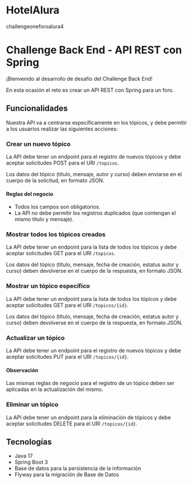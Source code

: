 # HotelAlura
challengeoneforoalura4
# Challenge Back End - API REST con Spring

¡Bienvenido al desarrollo de desafío del Challenge Back End!

En esta ocasión el reto es crear un API REST con Spring para un foro.
## Funcionalidades
Nuestra API va a centrarse específicamente en los tópicos, y debe permitir a los usuarios realizar las siguientes acciones:

### Crear un nuevo tópico
La API debe tener un endpoint para el registro de nuevos tópicos y debe aceptar solicitudes POST para el URI `/topicos`.

Los datos del tópico (título, mensaje, autor y curso) deben enviarse en el cuerpo de la solicitud, en formato JSON.

#### Reglas del negocio
- Todos los campos son obligatorios.
- La API no debe permitir los registros duplicados (que contengan el mismo título y mensaje).

### Mostrar todos los tópicos creados
La API debe tener un endpoint para la lista de todos los tópicos y debe aceptar solicitudes GET para el URI `/topicos`.

Los datos del tópico (título, mensaje, fecha de creación, estatus autor y curso) deben devolverse en el cuerpo de la respuesta, en formato JSON.

### Mostrar un tópico específico
La API debe tener un endpoint para la lista de todos los tópicos y debe aceptar solicitudes GET para el URI `/topicos/{id}`.

Los datos del tópico (título, mensaje, fecha de creación, estatus autor y curso) deben devolverse en el cuerpo de la respuesta, en formato JSON.

### Actualizar un tópico
La API debe tener un endpoint para el registro de nuevos tópicos y debe aceptar solicitudes PUT para el URI `/topicos/{id}`.

#### Observación
Las mismas reglas de negocio para el registro de un tópico deben ser aplicadas en la actualización del mismo.

### Eliminar un tópico
La API debe tener un endpoint para la eliminación de tópicos y debe aceptar solicitudes DELETE para el URI `/topicos/{id}`.

## Tecnologías
- Java 17
- Spring Boot 3
- Base de datos para la persistencia de la información
- Flyway para la migración de Base de Datos
